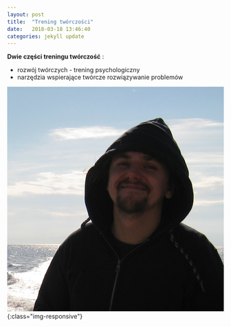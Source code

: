 ```yaml
---
layout: post
title:  "Trening twórczości"
date:   2018-03-18 13:46:40
categories: jekyll update
---
```

**Dwie części treningu twórczość** :

  * rozwój twórczych  - trening psychologiczny
  * narzędzia wspierające twórcze rozwiązywanie problemów


![obazek](/assets/0capt.png){:class="img-responsive"}

[jekyll-help]: https://github.com/jekyll/jekyll-help
